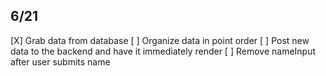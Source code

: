 
## 6/21
[X] Grab data from database
[ ] Organize data in point order
[ ] Post new data to the backend and have it immediately render
[ ] Remove nameInput after user submits name